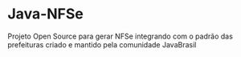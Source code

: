 # Java-NFSe
Projeto Open Source para gerar NFSe integrando com o padrão das prefeituras criado e mantido pela comunidade JavaBrasil
